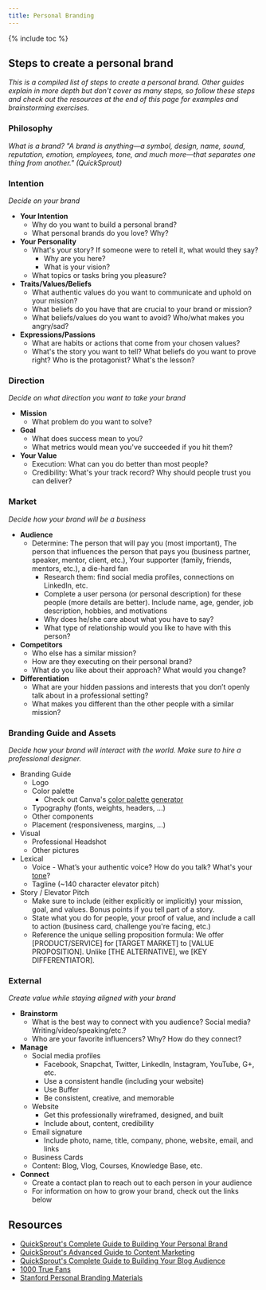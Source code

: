 ```yaml
---
title: Personal Branding
---
```


{% include toc %}

## Steps to create a personal brand
_This is a compiled list of steps to create a personal brand. Other guides explain in more depth but don't cover as many steps, so follow these steps and check out the resources at the end of this page for examples and brainstorming exercises._

### Philosophy
_What is a brand? "A brand is anything—a symbol, design, name, sound, reputation, emotion, employees, tone, and much more—that separates one thing from another." (QuickSprout)_

### Intention
_Decide on your brand_
- **Your Intention**
  - Why do you want to build a personal brand?
  - What personal brands do you love? Why?
- **Your Personality**
  - What's your story? If someone were to retell it, what would they say?
    - Why are you here?
    - What is your vision?
  - What topics or tasks bring you pleasure?
- **Traits/Values/Beliefs**
  - What authentic values do you want to communicate and uphold on your mission?
  - What beliefs do you have that are crucial to your brand or mission?
  - What beliefs/values do you want to avoid? Who/what makes you angry/sad?
- **Expressions/Passions**
  - What are habits or actions that come from your chosen values?
  - What's the story you want to tell? What beliefs do you want to prove right? Who is the protagonist? What's the lesson?

### Direction
_Decide on what direction you want to take your brand_
- **Mission**
  - What problem do you want to solve?
- **Goal**
  - What does success mean to you?
  - What metrics would mean you've succeeded if you hit them?
- **Your Value**
  - Execution: What can you do better than most people?
  - Credibility: What's your track record? Why should people trust you can deliver?


### Market
_Decide how your brand will be a business_
- **Audience**
  - Determine: The person that will pay you (most important), The person that influences the person that pays you (business partner, speaker, mentor, client, etc.), Your supporter (family, friends, mentors, etc.), a die-hard fan
    - Research them: find social media profiles, connections on LinkedIn, etc.
    - Complete a user persona (or personal description) for these people (more details are better). Include name, age, gender, job description, hobbies, and motivations
    - Why does he/she care about what you have to say?
    - What type of relationship would you like to have with this person?
- **Competitors**
  - Who else has a similar mission?
  - How are they executing on their personal brand?
  - What do you like about their approach? What would you change?
- **Differentiation**
  - What are your hidden passions and interests that you don’t openly talk about in a professional setting?
  - What makes you different than the other people with a similar mission?


### Branding Guide and Assets
_Decide how your brand will interact with the world. Make sure to hire a professional designer._
- Branding Guide
  - Logo
  - Color palette
    - Check out Canva's [color palette generator](https://www.canva.com/color-palette/)
  - Typography (fonts, weights, headers, ...)
  - Other components
  - Placement (responsiveness, margins, ...)
- Visual
  - Professional Headshot
  - Other pictures
- Lexical
  - Voice - What’s your authentic voice? How do you talk? What's your [tone](https://writerswrite.co.za/155-words-to-describe-an-authors-tone/)?
  - Tagline (~140 character elevator pitch)
- Story / Elevator Pitch
  - Make sure to include (either explicitly or implicitly) your mission, goal, and values. Bonus points if you tell part of a story.
  - State what you do for people, your proof of value, and include a call to action (business card, challenge you're facing, etc.)
  - Reference the unique selling proposition formula: We offer [PRODUCT/SERVICE] for [TARGET MARKET] to [VALUE PROPOSITION]. Unlike [THE ALTERNATIVE], we [KEY DIFFERENTIATOR].


### External
_Create value while staying aligned with your brand_
- **Brainstorm**
  - What is the best way to connect with you audience? Social media? Writing/video/speaking/etc.?
  - Who are your favorite influencers? Why? How do they connect?
- **Manage**
  - Social media profiles
    - Facebook, Snapchat, Twitter, LinkedIn, Instagram, YouTube, G+, etc.
    - Use a consistent handle (including your website)
    - Use Buffer
    - Be consistent, creative, and memorable
  - Website
    - Get this professionally wireframed, designed, and built
    - Include about, content, credibility
  - Email signature
    - Include photo, name, title, company, phone, website, email, and links
  - Business Cards
  - Content: Blog, Vlog, Courses, Knowledge Base, etc.
- **Connect**
  - Create a contact plan to reach out to each person in your audience
  - For information on how to grow your brand, check out the links below


## Resources
- [QuickSprout's Complete Guide to Building Your Personal Brand](https://www.quicksprout.com/the-complete-guide-to-building-your-personal-brand/)
- [QuickSprout's Advanced Guide to Content Marketing](https://www.quicksprout.com/the-advanced-guide-to-content-marketing/)
- [QuickSprout's Complete Guide to Building Your Blog Audience](https://www.quicksprout.com/the-complete-guide-to-building-your-blog-audience/)
- [1000 True Fans](http://kk.org/thetechnium/1000-true-fans/)
- [Stanford Personal Branding Materials](http://www.jmcfiles.org/files/stanford/branding/pb2014.html)
